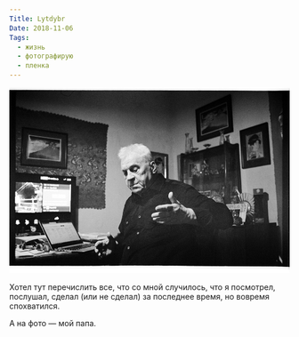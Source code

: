 ```yaml
---
Title: Lytdybr
Date: 2018-11-06
Tags:
  - жизнь
  - фотографирую
  - пленка
---
```


![dad.jpg](images/dad.jpg)

Хотел тут перечислить все, что со мной случилось, что я посмотрел, послушал, сделал (или не сделал) за последнее время, но вовремя спохватился.

А на фото — мой папа.